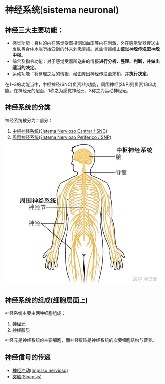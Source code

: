 # 神经系统(sistema neuronal)

## 神经三大主要功能：
 - 感觉功能：身体的内在感觉受器探测如血压等内在刺激，外在感觉受器传送由皮肤等身体末端所接受到的外来刺激情报。这些情报经由**感觉神经传递至神经中枢**。
 - 综合及指令功能：对于感觉受器所送来的情报**进行分析、整理、判断，并做出适当的决定**。
 - 运动功能：将整理之后的情报，经由传出神经传递至末梢，并**执行决定**。

在1~3的功能当中，中枢神经(SNC)负责2的功能，周围神经(SNP)则负责1和3功能。在神经元的层面，1称之为感觉神经元、3称之为运动神经元。

## 神经系统的分类
神经系统被分为二部分：
 1. [中枢神经系统(Sistema Nervioso Centrar / SNC)](./中枢神经系统.md "中枢神经系统")
 2. [周围神经系统(Sistema Nervioso Periferico / SNP)](./周围神经系统.md "周围神经系统")

![SN](./img/SN-SN.jpg "SN")

## 神经系统的组成(细胞层面上)
神经系统主要由两种细胞组成：
 1. [神经元](./神经元.md "神经元")
 2. [神经胶质](./神经胶质.md "神经胶质")

神经元是神经系统的主要细胞，而神经胶质是神经系统的次要细胞结构与营养。

## 神经信号的传递
 - [神经冲动(Impulso nervioso)](./神经冲动.md "神经冲动")
 - [突触(Sinapsis)](./突触.md "突触")
